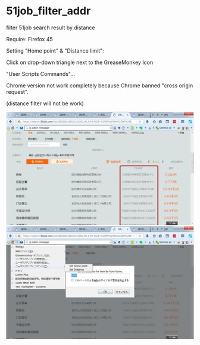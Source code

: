 # 51job_filter_addr

filter 51job search result by distance

Require: Firefox 45

Setting "Home point" & "Distance limit":

  Click on drop-down triangle next to the GreaseMonkey Icon

  "User Scripts Commands"...

Chrome version not work completely because Chrome banned "cross origin request". 

(distance filter will not be work)
  
![effect](https://github.com/zhuzemin/51job_filter_addr/raw/master/2018-06-03_133329.jpg)
![set distance](https://github.com/zhuzemin/51job_filter_addr/raw/master/2018-06-03_133131.jpg)
